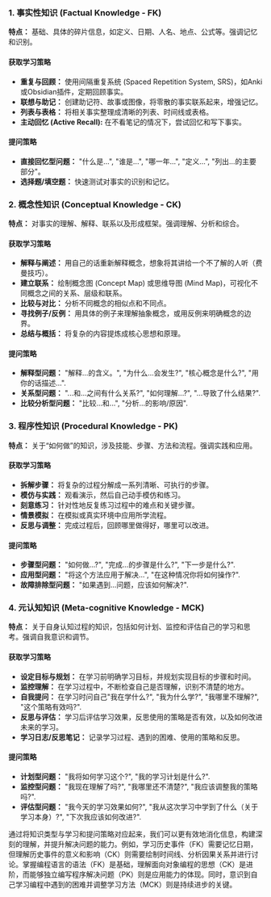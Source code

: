 

### 1. 事实性知识 (Factual Knowledge - FK)

**特点：** 基础、具体的碎片信息，如定义、日期、人名、地点、公式等。强调记忆和识别。

#### 获取学习策略

*   **重复与回顾：** 使用间隔重复系统 (Spaced Repetition System, SRS)，如Anki或Obsidian插件，定期回顾事实。
*   **联想与助记：** 创建助记符、故事或图像，将零散的事实联系起来，增强记忆。
*   **列表与表格：** 将相关事实整理成清晰的列表、时间线或表格。
*   **主动回忆 (Active Recall):** 在不看笔记的情况下，尝试回忆和写下事实。

#### 提问策略

*   **直接回忆型问题：** "什么是...", "谁是...", "哪一年...", "定义...", "列出...的主要部分"。
*   **选择题/填空题：** 快速测试对事实的识别和记忆。

### 2. 概念性知识 (Conceptual Knowledge - CK)

**特点：** 对事实的理解、解释、联系以及形成框架。强调理解、分析和综合。

#### 获取学习策略

*   **解释与阐述：** 用自己的话重新解释概念，想象将其讲给一个不了解的人听（费曼技巧）。
*   **建立联系：** 绘制概念图 (Concept Map) 或思维导图 (Mind Map)，可视化不同概念之间的关系、层级和联系。
*   **比较与对比：** 分析不同概念的相似点和不同点。
*   **寻找例子/反例：** 用具体的例子来理解抽象概念，或用反例来明确概念的边界。
*   **总结与概括：** 将复杂的内容提炼成核心思想和原理。

#### 提问策略

*   **解释型问题：** "解释...的含义。", "为什么...会发生?", "核心概念是什么?", "用你的话描述...".
*   **关系型问题：** "...和...之间有什么关系?", "如何理解...?", "...导致了什么结果?".
*   **比较分析型问题：** "比较...和...", "分析...的影响/原因".

### 3. 程序性知识 (Procedural Knowledge - PK)

**特点：** 关于“如何做”的知识，涉及技能、步骤、方法和流程。强调实践和应用。

#### 获取学习策略

*   **拆解步骤：** 将复杂的过程分解成一系列清晰、可执行的步骤。
*   **模仿与实践：** 观看演示，然后自己动手模仿和练习。
*   **刻意练习：** 针对性地反复练习过程中的难点和关键步骤。
*   **情景模拟：** 在模拟或真实环境中应用所学流程。
*   **反思与调整：** 完成过程后，回顾哪里做得好，哪里可以改进。

#### 提问策略

*   **步骤型问题：** "如何做...?", "完成...的步骤是什么?", "下一步是什么?".
*   **应用型问题：** "将这个方法应用于解决...", "在这种情况你将如何操作?".
*   **故障排除型问题：** "如果遇到...问题，应该如何解决?".

### 4. 元认知知识 (Meta-cognitive Knowledge - MCK)

**特点：** 关于自身认知过程的知识，包括如何计划、监控和评估自己的学习和思考。强调自我意识和调节。

#### 获取学习策略

*   **设定目标与规划：** 在学习前明确学习目标，并规划实现目标的步骤和时间。
*   **监控理解：** 在学习过程中，不断检查自己是否理解，识别不清楚的地方。
*   **自我提问：** 在学习时问自己"我在学什么?", "我为什么学?", "我哪里不理解?", "这个策略有效吗?".
*   **反思与评估：** 学习后评估学习效果，反思使用的策略是否有效，以及如何改进未来的学习。
*   **学习日志/反思笔记：** 记录学习过程、遇到的困难、使用的策略和反思。

#### 提问策略

*   **计划型问题：** "我将如何学习这个?", "我的学习计划是什么?".
*   **监控型问题：** "我现在理解了吗?", "我哪里还不清楚?", "我应该调整我的策略吗?".
*   **评估型问题：** "我今天的学习效果如何?", "我从这次学习中学到了什么（关于学习本身）?", "下次我应该如何改进?".

通过将知识类型与学习和提问策略对应起来，我们可以更有效地消化信息，构建深刻的理解，并提升解决问题的能力。例如，学习历史事件（FK）需要记忆日期，但理解历史事件的意义和影响（CK）则需要绘制时间线、分析因果关系并进行讨论。掌握编程语言的语法（FK）是基础，理解面向对象编程的思想（CK）是进阶，而能够独立编写程序解决问题（PK）则是应用能力的体现。同时，意识到自己学习编程中遇到的困难并调整学习方法（MCK）则是持续进步的关键。
